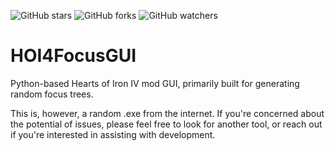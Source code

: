 ![GitHub stars](https://img.shields.io/github/stars/TheCascadian/HOI4FocusGUI?style=flat-square)
![GitHub forks](https://img.shields.io/github/forksTheCascadian/HOI4FocusGUI?style=flat-square)
![GitHub watchers](https://img.shields.io/github/watchers/TheCascadian/HOI4FocusGUI?style=flat-square)

# HOI4FocusGUI
Python-based Hearts of Iron IV mod GUI, primarily built for generating random focus trees.

This is, however, a random .exe from the internet. If you're concerned about the potential of issues, please feel free to look for another tool, or reach out if you're interested in assisting with development.

